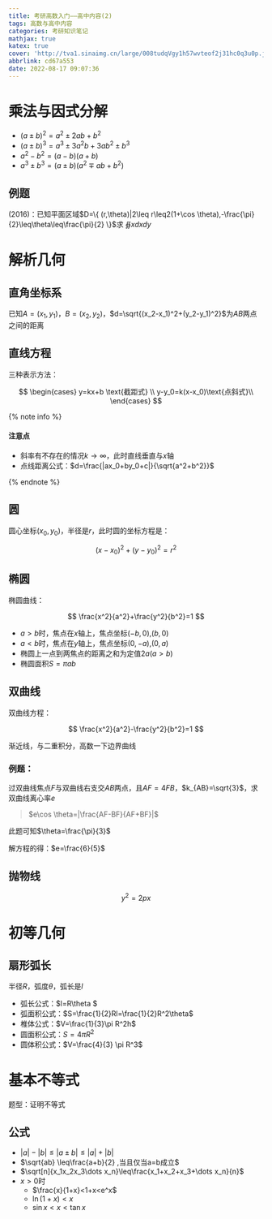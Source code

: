 ```yaml
---
title: 考研高数入门——高中内容(2)
tags: 高数与高中内容
categories: 考研知识笔记
mathjax: true
katex: true
cover: 'http://tva1.sinaimg.cn/large/008tudqVgy1h57wvteof2j31hc0q3u0p.jpg'
abbrlink: cd67a553
date: 2022-08-17 09:07:36
---
```

# 乘法与因式分解

- $(a\pm b)^2=a^2\pm2ab+b^2$
- $(a\pm b)^3=a^3\pm3a^2b+3ab^2\pm b^3$
- $a^2-b^2=(a-b)(a+b)$
- $a^3\pm b^3=(a\pm b)(a^2\mp ab +b^2)$

## 例题

(2016)：已知平面区域$D=\{ (r,\theta)|2\leq r\leq2(1+\cos \theta),-\frac{\pi}{2}\leq\theta\leq\frac{\pi}{2} \}$求 $\oiint xdxdy$

# 解析几何

## 直角坐标系

已知$A=(x_1,y_1)$，$B=(x_2,y_2)$，$d=\sqrt{(x_2-x_1)^2+(y_2-y_1)^2}$为$AB$两点之间的距离

## 直线方程

三种表示方法：

$$
\begin{cases}
    y=kx+b \text{截距式} \\
    y-y_0=k(x-x_0)\text{点斜式}\\
\end{cases}
$$

{% note info %}

#### 注意点

- 斜率有不存在的情况$k\to \infty$，此时直线垂直与$x$轴
- 点线距离公式：$d=\frac{|ax_0+by_0+c|}{\sqrt{a^2+b^2}}$

{% endnote %}

## 圆

圆心坐标$(x_0,y_0)$，半径是$r$，此时圆的坐标方程是：

$$
(x-x_0)^2+(y-y_0)^2=r^2
$$

## 椭圆

椭圆曲线：

$$
\frac{x^2}{a^2}+\frac{y^2}{b^2}=1
$$

- $a>b$时，焦点在$x$轴上，焦点坐标$(-b,0)$,$(b,0)$
- $a<b$时，焦点在$y$轴上，焦点坐标$(0,-a)$,$(0,a)$
- 椭圆上一点到两焦点的距离之和为定值$2a$($a>b$)
- 椭圆面积$S=\pi ab$

## 双曲线

双曲线方程：

$$
\frac{x^2}{a^2}-\frac{y^2}{b^2}=1
$$

渐近线，与二重积分，高数一下边界曲线

### 例题：

过双曲线焦点$F$与双曲线右支交$AB$两点，且$AF=4FB$，$k_{AB}=\sqrt{3}$，求双曲线离心率$e$

> $e\cos \theta=|\frac{AF-BF}{AF+BF}|$

此题可知$\theta=\frac{\pi}{3}$

解方程的得：$e=\frac{6}{5}$

## 抛物线

$$
y^2=2px
$$

# 初等几何

## 扇形弧长

半径$R$，弧度$\theta$，弧长是$l$

- 弧长公式：$l=R\theta $
- 弧面积公式：$S=\frac{1}{2}Rl=\frac{1}{2}R^2\theta$
- 椎体公式：$V=\frac{1}{3}\pi R^2h$
- 圆面积公式：$S=4\pi R^2$
- 圆体积公式：$V=\frac{4}{3} \pi R^3$

# 基本不等式

题型：证明不等式

## 公式

- $|a|-|b|\leq |a\pm b|\leq |a|+|b|$
- $\sqrt{ab} \leq\frac{a+b}{2} ,当且仅当a=b成立$
- $\sqrt[n]{x_1x_2x_3\dots x_n}\leq\frac{x_1+x_2+x_3+\dots x_n}{n}$
- $x>0$时
  - $\frac{x}{1+x}<1+x<e^x$
  - $\ln (1+x)<x$
  - $\sin x<x<\tan x$
